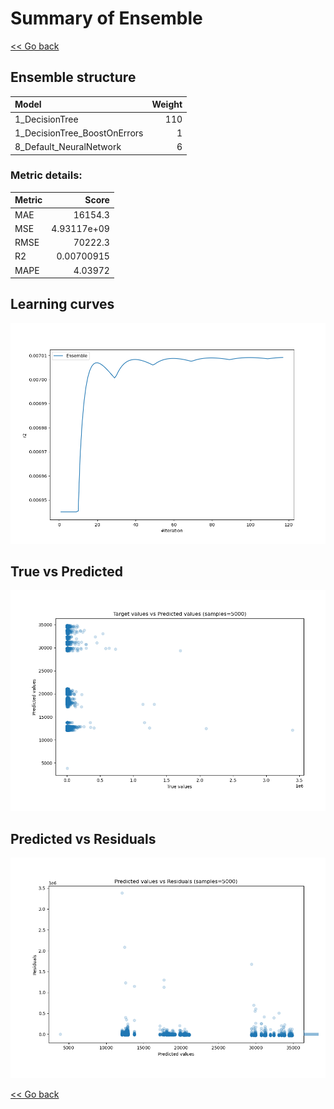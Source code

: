 # Summary of Ensemble

[<< Go back](../README.md)


## Ensemble structure
| Model                        |   Weight |
|:-----------------------------|---------:|
| 1_DecisionTree               |      110 |
| 1_DecisionTree_BoostOnErrors |        1 |
| 8_Default_NeuralNetwork      |        6 |

### Metric details:
| Metric   |           Score |
|:---------|----------------:|
| MAE      | 16154.3         |
| MSE      |     4.93117e+09 |
| RMSE     | 70222.3         |
| R2       |     0.00700915  |
| MAPE     |     4.03972     |



## Learning curves
![Learning curves](learning_curves.png)
## True vs Predicted

![True vs Predicted](true_vs_predicted.png)


## Predicted vs Residuals

![Predicted vs Residuals](predicted_vs_residuals.png)



[<< Go back](../README.md)

